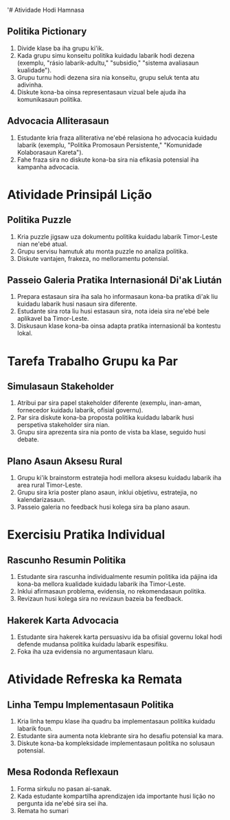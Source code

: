'# Atividade Hodi Hamnasa

## Politika Pictionary
1. Divide klase ba iha grupu ki'ik.
2. Kada grupu simu konseitu politika kuidadu labarik hodi dezena (exemplu, "rásio labarik-adultu," "subsidio," "sistema avaliasaun kualidade").
3. Grupu turnu hodi dezena sira nia konseitu, grupu seluk tenta atu adivinha.
4. Diskute kona-ba oinsa representasaun vizual bele ajuda iha komunikasaun politika.

## Advocacia Alliterasaun
1. Estudante kria fraza alliterativa ne'ebé relasiona ho advocacia kuidadu labarik (exemplu, "Politika Promosaun Persistente," "Komunidade Kolaborasaun Kareta").
2. Fahe fraza sira no diskute kona-ba sira nia efikasia potensial iha kampanha advocacia.

# Atividade Prinsipál Lição 

## Politika Puzzle
1. Kria puzzle jigsaw uza dokumentu politika kuidadu labarik Timor-Leste nian ne'ebé atual.
2. Grupu servisu hamutuk atu monta puzzle no analiza politika.
3. Diskute vantajen, frakeza, no melloramentu potensial.

## Passeio Galeria Pratika Internasionál Di'ak Liután
1. Prepara estasaun sira iha sala ho informasaun kona-ba pratika di'ak liu kuidadu labarik husi nasaun sira diferente.
2. Estudante sira rota liu husi estasaun sira, nota ideia sira ne'ebé bele aplikavel ba Timor-Leste.
3. Diskusaun klase kona-ba oinsa adapta pratika internasionál ba kontestu lokal.

# Tarefa Trabalho Grupu ka Par 

## Simulasaun Stakeholder
1. Atribui par sira papel stakeholder diferente (exemplu, inan-aman, fornecedor kuidadu labarik, ofisial governu).
2. Par sira diskute kona-ba proposta politika kuidadu labarik husi perspetiva stakeholder sira nian.
3. Grupu sira aprezenta sira nia ponto de vista ba klase, seguido husi debate.

## Plano Asaun Aksesu Rural
1. Grupu ki'ik brainstorm estratejia hodi mellora aksesu kuidadu labarik iha area rural Timor-Leste.
2. Grupu sira kria poster plano asaun, inklui objetivu, estratejia, no kalendarizasaun.
3. Passeio galeria no feedback husi kolega sira ba plano asaun.

# Exercisiu Pratika Individual 

## Rascunho Resumin Politika
1. Estudante sira rascunha individualmente resumin politika ida pájina ida kona-ba mellora kualidade kuidadu labarik iha Timor-Leste.
2. Inklui afirmasaun problema, evidensia, no rekomendasaun politika.
3. Revizaun husi kolega sira no revizaun bazeia ba feedback.

## Hakerek Karta Advocacia
1. Estudante sira hakerek karta persuasivu ida ba ofisial governu lokal hodi defende mudansa politika kuidadu labarik espesifiku.
2. Foka iha uza evidensia no argumentasaun klaru.

# Atividade Refreska ka Remata 

## Linha Tempu Implementasaun Politika
1. Kria linha tempu klase iha quadru ba implementasaun politika kuidadu labarik foun.
2. Estudante sira aumenta nota klebrante sira ho desafiu potensial ka mara.
3. Diskute kona-ba kompleksidade implementasaun politika no solusaun potensial.

## Mesa Rodonda Reflexaun
1. Forma sirkulu no pasan ai-sanak.
2. Kada estudante kompartilha aprendizajen ida importante husi lição no pergunta ida ne'ebé sira sei iha.
3. Remata ho sumari